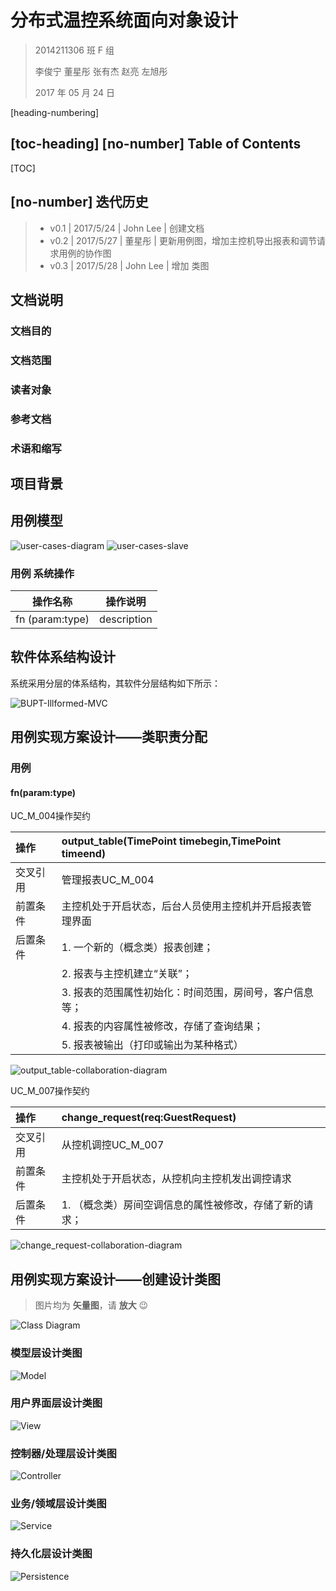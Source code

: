 ﻿# 分布式温控系统面向对象设计

> 2014211306 班 F 组
>
> 李俊宁 董星彤 张有杰 赵亮 左旭彤
>
> 2017 年 05 月 24 日

[heading-numbering]

## [toc-heading] [no-number] Table of Contents

[TOC]

## [no-number] 迭代历史

> - v0.1 | 2017/5/24 | John Lee | 创建文档
> - v0.2 | 2017/5/27 | 董星彤 | 更新用例图，增加主控机导出报表和调节请求用例的协作图
> - v0.3 | 2017/5/28 | John Lee | 增加 类图


## 文档说明

### 文档目的

### 文档范围

### 读者对象

### 参考文档

### 术语和缩写

## 项目背景

## 用例模型

![user-cases-diagram](diagrams/user-cases-diagram.svg)
![user-cases-slave](diagrams/user-cases-slave.svg)

### 用例 系统操作

操作名称 | 操作说明
--|--
fn (param:type) | description

## 软件体系结构设计

系统采用分层的体系结构，其软件分层结构如下所示：

![BUPT-Illformed-MVC](diagrams/bupt-mvc.png)

## 用例实现方案设计——类职责分配

### 用例

#### fn(param:type)

UC_M_004操作契约

| 操作 | output_table(TimePoint timebegin,TimePoint timeend) |
| :-- | :-- |
| 交叉引用 | 管理报表UC_M_004 |
| 前置条件 | 主控机处于开启状态，后台人员使用主控机并开启报表管理界面 |
| 后置条件 | 1. 一个新的（概念类）报表创建； |
| | 2. 报表与主控机建立“关联”； |
| | 3. 报表的范围属性初始化：时间范围，房间号，客户信息等； |
| | 4. 报表的内容属性被修改，存储了查询结果； |
| | 5. 报表被输出（打印或输出为某种格式） |

![output_table-collaboration-diagram](diagrams/output_table-collaboration-diagram.svg)

UC_M_007操作契约

| 操作 | change_request(req:GuestRequest) |
| :-- | :-- |
| 交叉引用 | 从控机调控UC_M_007 |
| 前置条件 | 主控机处于开启状态，从控机向主控机发出调控请求 |
| 后置条件 | 1. （概念类）房间空调信息的属性被修改，存储了新的请求； |

![change_request-collaboration-diagram](diagrams/change_request-collaboration-diagram.svg)

## 用例实现方案设计——创建设计类图

> 图片均为 **矢量图**，请 **放大** 😉

![Class Diagram](diagrams/class-diagram.svg)

<!--
[ClientFacadeController|+Auth (guest:GuestInfo); +Request (req:GuestRequest); +Pulse (room:RoomInfo); +ViewClientInfo ():ClientInfo],
[AuthView|+Show (); +Hide (); +OnAuth ()]->[ClientFacadeController],
[ClientView|+Show (); +Hide (); +OnRequest (); +OnPulse ()]->[ClientFacadeController],

[DBFacade|+insert (); +delete (); +update (); +list ()]++-[ORMLite|+Insert\<T\> (); +Delete\<T\> (); +Update\<T\> (); +Query\<T\> ()],

[EnergyCostManager|+AddEnergy (room:RoomId energy:Energy); +Energy GetEnergy (room:RoomId); +Cost GetCost (room:RoomId)],
[GuestManager|+AddGuest (guest:GuestInfo); +RemoveGuest (guest:GuestId); +AuthGuest (guest:GuestInfo); +GetGuestList ():list\<GuestInfo\>]->[DBFacade],
[ScheduleManager|-AdjustSchedule (); -CheckAlive ()| +SetConfig (config:Config); +Config GetConfig (); +Request (req:GuestRequest); +Pulse (room:RoomInfo); +GetClientList ():list\<ClientInfo\>]->[LogManager],
[ScheduleManager]->[[EnergyCostManager],
[LogManager|+AddOnOff (onOff:LogOnOff); +AddRequest (LogRequest:request); +EndRequest (room:RoomId); +GetOnOff (from:TimePoint to:TimePoint):list\<LogOnOff\>; +GetRequest (from:TimePoint to:TimePoint):list\<LogRequest\>]->[DBFacade],

[GuestInfoController|+AddGuest(guest:GuestInfo); +RemoveGuest (guest:GuestId); +ViewGuestList ():list\<GuestInfo\>]->[ScheduleManager],
[GuestInfoController]->[GuestManager],
[ConfigController|+SetConfig (config:Config); +ViewConfig ():Config]->[ScheduleManager],
[LogController|+GetDayOnOff (date:TimePoint):list\<LogOnOff\>; +GetWeekOnOff (date:TimePoint):list\<LogOnOff\>; +GetMonthOnOff (date:TimePoint):list\<LogOnOff\>; +GetDayRequest (date:TimePoint):list\<LogRequest\>; +GetWeekRequest (date:TimePoint):list\<LogRequest\>; +GetMonthRequest (date:TimePoint):list\<LogRequest\>]->[LogManager],
[ClientController|+Auth (guest:GuestInfo); +Request (req:GuestRequest):ClientInfo; +Pulse (room:RoomInfo):ClientInfo; +ViewClientList ():list\<ClientInfo\>]->[ScheduleManager],

[GuestView|+Show (); +Hide (); +OnAdd (); +OnDel ()]->[GuestInfoController],
[ConfigView|+Show (); +Hide (); +OnSet ()]->[ConfigController],
[LogView|+Show (); +Hide (); +OnGet ()]->[LogController],
[ClientListView|+Show (); +Hide (); +Update ()]->[ClientController]
-->

### 模型层设计类图

![Model](diagrams/model.svg)

<!--
[Config|isOn:bool; mode:WorkingMode; defaultTemp:Temperature; pulseFrequency:PulseFreq],
[LogOnOff|room:RoomId; time:TimePoint],
[LogRequest|room:RoomId; wind:Wind; tempBeg:Temperature; tempEnd:Temperature; timeBeg:TimePoint; timeEnd:TimePoint; cost:Cost],
[GuestInfo|room:RoomId; guest:GuestId],
[RoomInfo|room:RoomId; temp:Temperature],
[GuestRequest|room:RoomId; temp:Temperature; wind:Wind],
[ClientInfo|room:RoomId; isAuth:bool; temp:Temperature; wind:Wind; energy:Energy; cost:Cost]
-->

### 用户界面层设计类图

![View](diagrams/view.svg)

<!--
[AuthView|+Show (); +Hide (); +OnAuth ()],
[ClientView|+Show (); +Hide (); +OnRequest (); +OnPulse ()],
[GuestView|+Show (); +Hide (); +OnAdd (); +OnDel ()],
[ConfigView|+Show (); +Hide (); +OnSet ()],
[LogView|+Show (); +Hide (); +OnGet ()],
[ClientListView|+Show (); +Hide (); +Update ()]
-->

### 控制器/处理层设计类图

![Controller](diagrams/controller.svg)

<!--
[GuestInfoController|+AddGuest(guest:GuestInfo); +RemoveGuest (guest:GuestId); +ViewGuestList ():list\<GuestInfo\>],
[ConfigController|+SetConfig (config:Config); +ViewConfig ():Config],
[LogController|+GetDayOnOff (date:TimePoint):list\<LogOnOff\>; +GetWeekOnOff (date:TimePoint):list\<LogOnOff\>; +GetMonthOnOff (date:TimePoint):list\<LogOnOff\>; +GetDayRequest (date:TimePoint):list\<LogRequest\>; +GetWeekRequest (date:TimePoint):list\<LogRequest\>; +GetMonthRequest (date:TimePoint):list\<LogRequest\>],
[ClientController|+Auth (guest:GuestInfo); +Request (req:GuestRequest):ClientInfo; +Pulse (room:RoomInfo):ClientInfo; +ViewClientList ():list\<ClientInfo\>],
[ClientFacadeController|+Auth (guest:GuestInfo); +Request (req:GuestRequest); +Pulse (room:RoomInfo); +ViewClientInfo ():ClientInfo]
-->

### 业务/领域层设计类图

![Service](diagrams/service.svg)

<!--
[LogManager|+AddOnOff (onOff:LogOnOff); +AddRequest (LogRequest:request); +EndRequest (room:RoomId); +GetOnOff (from:TimePoint to:TimePoint):list\<LogOnOff\>; +GetRequest (from:TimePoint to:TimePoint):list\<LogRequest\>],
[GuestManager|+AddGuest (guest:GuestInfo); +RemoveGuest (guest:GuestId); +AuthGuest (guest:GuestInfo); +GetGuestList ():list\<GuestInfo\>],
[EnergyCostManager|+AddEnergy (room:RoomId energy:Energy); +Energy GetEnergy (room:RoomId); +Cost GetCost (room:RoomId)],
[ScheduleManager|-AdjustSchedule (); -CheckAlive ()| +SetConfig (config:Config); +Config GetConfig (); +Request (req:GuestRequest); +Pulse (room:RoomInfo); +GetClientList ():list\<ClientInfo\>]
-->

### 持久化层设计类图

![Persistence](diagrams/persistence.svg)

<!--
[DBFacade|+insert (); +delete (); +update (); +list ()]++-[ORMLite|+Insert\<T\> (); +Delete\<T\> (); +Update\<T\> (); +Query\<T\> ()]
-->